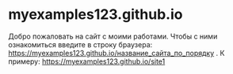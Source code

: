 # myexamples123.github.io

Добро пожаловать на сайт с моими работами. Чтобы с ними ознакомиться введите в строку браузера: https://myexamples123.github.io/название_сайта_по_порядку . К примеру: https://myexamples123.github.io/site1